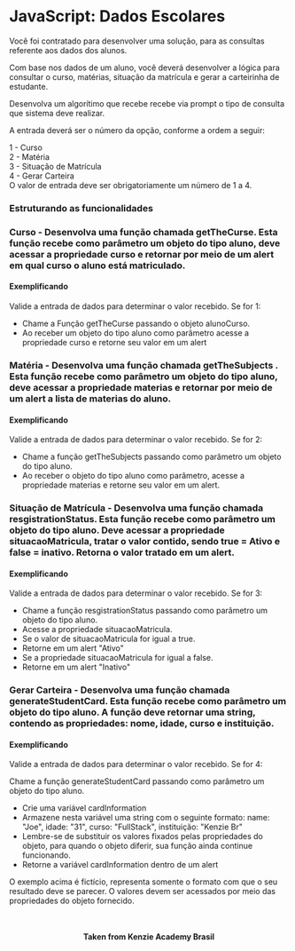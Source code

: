 <h1>JavaScript: Dados Escolares</h1>

Você foi contratado para desenvolver uma solução, para as consultas referente aos dados dos alunos.

Com base nos dados de um aluno, você deverá desenvolver a lógica para consultar o curso, matérias, situação da matrícula e gerar a carteirinha de estudante.

Desenvolva um algorítimo que recebe recebe via prompt o tipo de consulta que sistema deve realizar.

A entrada deverá ser o número da opção, conforme a ordem a seguir:

1 - Curso  
2 - Matéria  
3 - Situação de Matrícula  
4 - Gerar Carteira  
O valor de entrada deve ser obrigatoriamente um número de 1 a 4.  

<h3>Estruturando as funcionalidades</h3>
<h3>Curso - Desenvolva uma função chamada getTheCurse. Esta função recebe como parâmetro um objeto do tipo aluno, deve acessar a propriedade curso e retornar por meio de um alert em qual curso o aluno está matriculado.</h3>

<h4>Exemplificando</h4>

Valide a entrada de dados para determinar o valor recebido. Se for 1:

- Chame a Função getTheCurse passando o objeto alunoCurso.  
- Ao receber um objeto do tipo aluno como parâmetro acesse a propriedade curso e retorne seu valor em um alert

<h3>Matéria - Desenvolva uma função chamada getTheSubjects . Esta função recebe como parâmetro um objeto do tipo aluno, deve acessar a propriedade materias e retornar por meio de um alert a lista de materias do aluno.</h3>

<h4>Exemplificando</h4>

Valide a entrada de dados para determinar o valor recebido. Se for 2:

- Chame a função getTheSubjects passando como parâmetro um objeto do tipo aluno.  
- Ao receber o objeto do tipo aluno como parâmetro, acesse a propriedade materias e retorne seu valor em um alert.

<h3>Situação de Matrícula - Desenvolva uma função chamada resgistrationStatus. Esta função recebe como parâmetro um objeto do tipo aluno. Deve acessar a propriedade situacaoMatricula, tratar o valor contido, sendo true = Ativo e false = inativo. Retorna o valor tratado em um alert.</h3>

<h4>Exemplificando</h4>

Valide a entrada de dados para determinar o valor recebido. Se for 3:

- Chame a função resgistrationStatus passando como parâmetro um objeto do tipo aluno.  
- Acesse a propriedade situacaoMatricula.  
- Se o valor de situacaoMatricula for igual a true.  
- Retorne em um alert "Ativo"  
- Se a propriedade situacaoMatricula for igual a false.  
- Retorne em um alert "Inativo"  

<h3>Gerar Carteira - Desenvolva uma função chamada generateStudentCard. Esta função recebe como parâmetro um objeto do tipo aluno. A função deve retornar uma string, contendo as propriedades: nome, idade, curso e instituição.</h3>

<h4>Exemplificando</h4>

Valide a entrada de dados para determinar o valor recebido. Se for 4:

Chame a função generateStudentCard passando como parâmetro um objeto do tipo aluno.

- Crie uma variável cardInformation  
- Armazene nesta variável uma string com o seguinte formato: name: "Joe", idade: "31", curso: "FullStack", instituição: "Kenzie Br"  
- Lembre-se de substituir os valores fixados pelas propriedades do objeto, para quando o objeto diferir, sua função ainda continue funcionando.  
- Retorne a variável cardInformation dentro de um alert  

O exemplo acima é fictício, representa somente o formato com que o seu resultado deve se parecer. O valores devem ser acessados por meio das propriedades do objeto fornecido.  
<br>
<br>

<p align="center"><b>Taken from Kenzie Academy Brasil</b></p>
